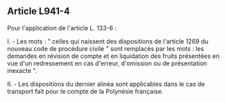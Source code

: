 Article L941-4
----
Pour l'application de l'article L. 133-6 :

I. - Les mots : " celles qui naissent des dispositions de l'article 1269 du
nouveau code de procédure civile " sont remplacés par les mots : les demandes en
révision de compte et en liquidation des fruits présentées en vue d'un
redressement en cas d'erreur, d'omission ou de présentation inexacte ".

II. - Les dispositions du dernier alinéa sont applicables dans le cas de
transport fait pour le compte de la Polynésie française.

